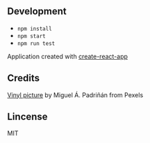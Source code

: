 ## Development

- `npm install`
- `npm start`
- `npm run test`

Application created with [create-react-app](https://github.com/facebook/create-react-app)

## Credits

[Vinyl picture](https://www.pexels.com/photo/black-record-vinyl-167092/) by Miguel Á. Padriñán from Pexels 

## Lincense

MIT